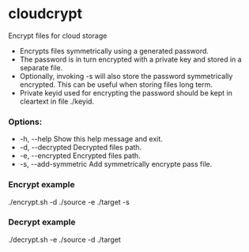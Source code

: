 # cloudcrypt
Encrypt files for cloud storage

* Encrypts files symmetrically using a generated password.<br>
* The password is in turn encrypted with a private key and stored in a separate file.<br>
* Optionally, invoking -s will also store the password symmetrically encrypted. This can be useful when storing files long term.<br>
* Private keyid used for encrypting the password should be kept in cleartext in file ./keyid.

### Options:
  * -h, --help        Show this help message and exit.<br>
  * -d, --decrypted   Decrypted files path.<br>
  * -e, --encrypted   Encrypted files path.<br>
  * -s, --add-symmetric   Add symmetrically encrypte pass file.<br>

### Encrypt example
./encrypt.sh -d ./source -e ./target -s

### Decrypt example
./decrypt.sh -e ./source -d ./target



